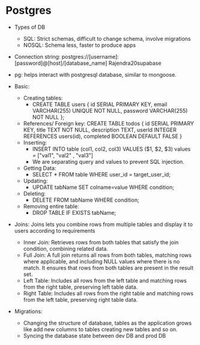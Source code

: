 # Postgres

- Types of DB
  - SQL: Strict schemas, difficult to change schema, involve migrations
  - NOSQL: Schema less, faster to produce apps
- Connection string: postgres://[username]:[password]@[host]/[database_name] Rajendra20supabase
- pg: helps interact with postgresql database, similar to mongoose.

- Basic:
  - Creating tables:
    - CREATE TABLE users {
      id SERIAL PRIMARY KEY,
      email VARCHAR(255) UNIQUE NOT NULL,
      password VARCHAR(255) NOT NULL
      };
  - References/ Foreign key:
    CREATE TABLE todos {
    id SERIAL PRIMARY KEY,
    title TEXT NOT NULL,
    description TEXT,
    userId INTEGER REFERENCES users(id),
    completed BOOLEAN DEFAULT FALSE
    }
  - Inserting:
    - INSERT INTO table (col1, col2, col3) VALUES ($1, $2, $3)
      values = ["val1", "val2" , "val3"]
    - We are separating query and values to prevent SQL injection.
  - Getting Data:
    - SELECT \* FROM table
      WHERE user_id = target_user_id;
  - Updating:
    - UPDATE tabName
      SET colname=value
      WHERE condition;
  - Deleting:
    - DELETE FROM tabName
      WHERE condition;
  - Removing entire table:
    - DROP TABLE IF EXISTS tabName;
- Joins: Joins lets you combine rows from multiple tables and display it to users according to requirements
  - Inner Join: Retrieves rows from both tables that satisfy the join condition, combining related data.
  - Full Join: A full join returns all rows from both tables, matching rows where applicable, and including NULL values where there is no match. It ensures that rows from both tables are present in the result set.
  - Left Table: Includes all rows from the left table and matching rows from the right table, preserving left table data.
  - Right Table: Includes all rows from the right table and matching rows from the left table, preserving right table data.

- Migrations:
  - Changing the structure of database, tables as the application grows like add new columns to tables creating new tables and so on.
  - Syncing the database state between dev DB and prod DB
